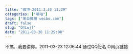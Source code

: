 ```yaml
---
title: "微博 2011.3.30 11:29"
categories: ["嘀咕"]
tags: ["来自微博 weibo.com"]
draft: false
slug: "Q4Lwjf"
date: "2011-03-30 11:29:00"
---
```


<p>不搞，我要讲你。2011-03-23 12:06:44 通过QQ签名 O网页链接 ​​​​</p>
